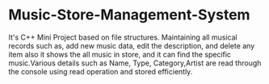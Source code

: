 # Music-Store-Management-System
It's C++ Mini Project based on file structures.
Maintaining all musical records such as, add new music data, edit the description, and delete any item also it shows the all music in store, and it can find the specific music.Various details such as Name, Type, Category,Artist are read through the console using read operation and stored efficiently.
